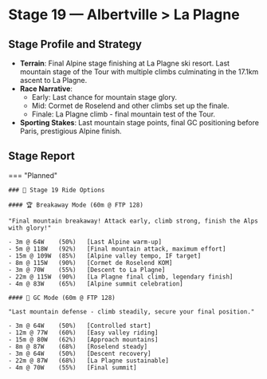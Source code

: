 # Stage 19 — Albertville > La Plagne

## Stage Profile and Strategy

- **Terrain**: Final Alpine stage finishing at La Plagne ski resort. Last mountain stage of the Tour with multiple climbs culminating in the 17.1km ascent to La Plagne.
- **Race Narrative**:
	- Early: Last chance for mountain stage glory.
	- Mid: Cormet de Roselend and other climbs set up the finale.
	- Finale: La Plagne climb - final mountain test of the Tour.
- **Sporting Stakes**: Last mountain stage points, final GC positioning before Paris, prestigious Alpine finish.

## Stage Report

=== "Planned"

	### 🚴 Stage 19 Ride Options

	#### 🏆 Breakaway Mode (60m @ FTP 128)
	
	"Final mountain breakaway! Attack early, climb strong, finish the Alps with glory!"

	- 3m @ 64W    (50%)   [Last Alpine warm-up]
	- 5m @ 118W   (92%)   [Final mountain attack, maximum effort]
	- 15m @ 109W  (85%)   [Alpine valley tempo, IF target]
	- 8m @ 115W   (90%)   [Cormet de Roselend KOM]
	- 3m @ 70W    (55%)   [Descent to La Plagne]
	- 22m @ 115W  (90%)   [La Plagne final climb, legendary finish]
	- 4m @ 83W    (65%)   [Alpine summit celebration]
	
	#### 🦺 GC Mode (60m @ FTP 128)

	"Last mountain defense - climb steadily, secure your final position."

	- 3m @ 64W    (50%)   [Controlled start]
	- 12m @ 77W   (60%)   [Easy valley riding]
	- 15m @ 80W   (62%)   [Approach mountains]
	- 8m @ 87W    (68%)   [Roselend steady]
	- 3m @ 64W    (50%)   [Descent recovery]
	- 22m @ 87W   (68%)   [La Plagne sustainable]
	- 4m @ 70W    (55%)   [Final summit]
